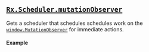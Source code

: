 ## [`Rx.Scheduler.mutationObserver`](https://github.com/Reactive-Extensions/RxJS-DOM/blob/master/src/mutationobserverscheduler.js)

Gets a scheduler that schedules schedules work on the [`window.MutationObserver`](https://developer.mozilla.org/en-US/docs/Web/API/MutationObserver) for immediate actions.

#### Example

[](http://jsbin.com/lolufu/1/embed?js,console)